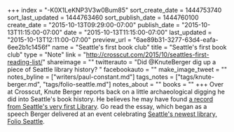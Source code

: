 +++
index = "-K0X1LeKNP3V3w0Bum85"
sort_create_date = 1444753740
sort_last_updated = 1444763460
sort_publish_date = 1444760100
create_date = "2015-10-13T09:29:00-07:00"
publish_date = "2015-10-13T11:15:00-07:00"
date = "2015-10-13T11:15:00-07:00"
last_updated = "2015-10-13T12:11:00-07:00"
preview_url = "6ae89b31-3277-63d4-eafa-6ee2b1c1456f"
name = "Seattle's first book club"
title = "Seattle's first book club"
type = "Note"
link = "http://crosscut.com/2015/10/seattles-first-reading-list/"
shareimage = ""
twitterauto = "Did @KnuteBerger dig up a piece of Seattle library history? "
facebookauto = ""
make_image_tweet = ""
notes_byline = ["writers/paul-constant.md"]
tags_notes = ["tags/knute-berger.md", "tags/folio-seattle.md"]
notes_about = ""
books = ""
+++
Over at Crosscut, Knute Berger reports back on a little archaeological digging he did into Seattle's book history. He believes he may have found [a record from Seattle's very first Library](http://crosscut.com/2015/10/seattles-first-reading-list/). Go read the essay, which began as a speech Berger delivered at an event celebrating [Seattle's newest library, Folio Seattle](http://seattlereviewofbooks.com/notes/2015/09/24/opening-the-folio/). 